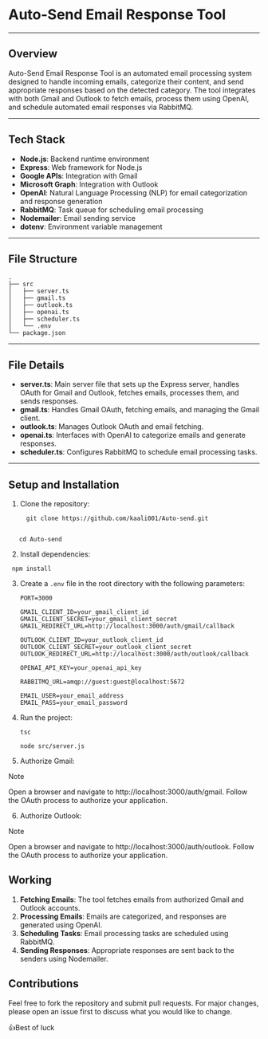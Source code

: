 # Auto-Send Email Response Tool

---

## Overview

Auto-Send Email Response Tool is an automated email processing system designed to handle incoming emails, categorize their content, and send appropriate responses based on the detected category. The tool integrates with both Gmail and Outlook to fetch emails, process them using OpenAI, and schedule automated email responses via RabbitMQ.

---

## Tech Stack

- **Node.js**: Backend runtime environment
- **Express**: Web framework for Node.js
- **Google APIs**: Integration with Gmail
- **Microsoft Graph**: Integration with Outlook
- **OpenAI**: Natural Language Processing (NLP) for email categorization and response generation
- **RabbitMQ**: Task queue for scheduling email processing
- **Nodemailer**: Email sending service
- **dotenv**: Environment variable management

---

## File Structure

```plaintext
.
├── src
│   ├── server.ts
│   ├── gmail.ts
│   ├── outlook.ts
│   ├── openai.ts
│   ├── scheduler.ts
│   └── .env
└── package.json

```

---

## File Details

- **server.ts**: Main server file that sets up the Express server, handles OAuth for Gmail and Outlook, fetches emails, processes them, and sends responses.
- **gmail.ts**: Handles Gmail OAuth, fetching emails, and managing the Gmail client.
- **outlook.ts**: Manages Outlook OAuth and email fetching.
- **openai.ts**: Interfaces with OpenAI to categorize emails and generate responses.
- **scheduler.ts**: Configures RabbitMQ to schedule email processing tasks.

---

## Setup and Installation

1. Clone the repository:

```
     git clone https://github.com/kaali001/Auto-send.git
    
```
```
   cd Auto-send
```

2. Install dependencies:


  ```
   npm install
  ```

3. Create a `.env` file in the root directory with the following parameters:

   
   ```
   PORT=3000

   GMAIL_CLIENT_ID=your_gmail_client_id
   GMAIL_CLIENT_SECRET=your_gmail_client_secret
   GMAIL_REDIRECT_URL=http://localhost:3000/auth/gmail/callback

   OUTLOOK_CLIENT_ID=your_outlook_client_id
   OUTLOOK_CLIENT_SECRET=your_outlook_client_secret
   OUTLOOK_REDIRECT_URL=http://localhost:3000/auth/outlook/callback

   OPENAI_API_KEY=your_openai_api_key

   RABBITMQ_URL=amqp://guest:guest@localhost:5672

   EMAIL_USER=your_email_address
   EMAIL_PASS=your_email_password
   ```
   
5. Run the project:

   ```
   tsc
   ```

   ```
   node src/server.js
   ```

7. Authorize Gmail:

  > [!NOTE]
  > Open a browser and navigate to http://localhost:3000/auth/gmail.
Follow the OAuth process to authorize your application.

6. Authorize Outlook:

  > [!NOTE]
  > Open a browser and navigate to http://localhost:3000/auth/outlook.
Follow the OAuth process to authorize your application.


## Working
 1. **Fetching Emails**: The tool fetches emails from authorized Gmail and Outlook accounts.
 2. **Processing Emails**: Emails are categorized, and responses are generated using OpenAI.
 3. **Scheduling Tasks**: Email processing tasks are scheduled using RabbitMQ.
 4. **Sending Responses**: Appropriate responses are sent back to the senders using Nodemailer.



## Contributions
Feel free to fork the repository and submit pull requests. For major changes, please open an issue first to discuss what you would like to change.



 :+1:Best of luck
